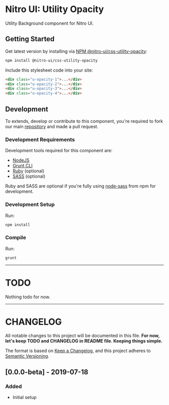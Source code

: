# Nitro UI: Utility Opacity

Utility Background component for Nitro UI.

## Getting Started

Get latest version by installing via [NPM @nitro-ui/css-utility-opacity](https://www.npmjs.com/package/@nitro-ui/css-utility-opacity):

```sh
npm install @nitro-ui/css-utility-opacity
```

Include this stylesheet code into your site:

```html
<div class="u-opacity-1">...</div>
<div class="u-opacity-2">...</div>
<div class="u-opacity-3">...</div>
<div class="u-opacity-4">...</div>
```

## Development

To extends, develop or contribute to this component, you're required to fork our main [repository](https://github.com/icarasia-engineering/nitro-ui) and made a pull request.

### Development Requirements

Development tools required for this component are:

- [NodeJS](https://nodejs.org/en/)
- [Grunt CLI](https://gruntjs.com)
- [Ruby](https://www.ruby-lang.org/en/) (optional)
- [SASS](https://sass-lang.com) (optional)

Ruby and SASS are optional if you're fully using [node-sass](https://github.com/sass/node-sass) from npm for development.

### Development Setup

Run:

```sh
npm install
```

### Compile

Run:

```sh
grunt
```
---

# TODO

Nothing todo for now.

---

# CHANGELOG

All notable changes to this project will be documented in this file. **For now, let's keep TODO and CHANGELOG in README file. Keeping things simple.**

The format is based on [Keep a Changelog](https://keepachangelog.com/en/1.0.0/),
and this project adheres to [Semantic Versioning](https://semver.org/spec/v2.0.0.html).

## [0.0.0-beta] - 2019-07-18
### Added
- Initial setup
